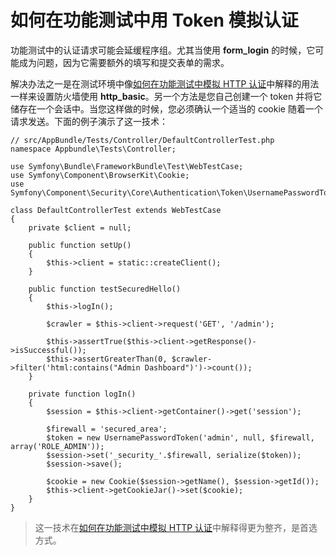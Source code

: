 # 如何在功能测试中用 Token 模拟认证

功能测试中的认证请求可能会延缓程序组。尤其当使用 **form_login** 的时候，它可能成为问题，因为它需要额外的填写和提交表单的需求。

解决办法之一是在测试环境中像[如何在功能测试中模拟 HTTP 认证](http://symfony.com/doc/current/cookbook/testing/http_authentication.html)中解释的用法一样来设置防火墙使用 **http_basic**。另一个方法是您自己创建一个 token 并将它储存在一个会话中。当您这样做的时候，您必须确认一个适当的 cookie 随着一个请求发送。下面的例子演示了这一技术：

```
// src/AppBundle/Tests/Controller/DefaultControllerTest.php
namespace Appbundle\Tests\Controller;

use Symfony\Bundle\FrameworkBundle\Test\WebTestCase;
use Symfony\Component\BrowserKit\Cookie;
use Symfony\Component\Security\Core\Authentication\Token\UsernamePasswordToken;

class DefaultControllerTest extends WebTestCase
{
    private $client = null;

    public function setUp()
    {
        $this->client = static::createClient();
    }

    public function testSecuredHello()
    {
        $this->logIn();

        $crawler = $this->client->request('GET', '/admin');

        $this->assertTrue($this->client->getResponse()->isSuccessful());
        $this->assertGreaterThan(0, $crawler->filter('html:contains("Admin Dashboard")')->count());
    }

    private function logIn()
    {
        $session = $this->client->getContainer()->get('session');

        $firewall = 'secured_area';
        $token = new UsernamePasswordToken('admin', null, $firewall, array('ROLE_ADMIN'));
        $session->set('_security_'.$firewall, serialize($token));
        $session->save();

        $cookie = new Cookie($session->getName(), $session->getId());
        $this->client->getCookieJar()->set($cookie);
    }
}
```

> 这一技术在[如何在功能测试中模拟 HTTP 认证](http://symfony.com/doc/current/cookbook/testing/http_authentication.html)中解释得更为整齐，是首选方式。
